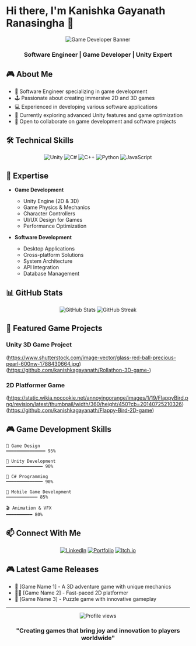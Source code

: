 # Hi there, I'm Kanishka Gayanath Ranasingha 👋 

<div align="center">
  <img src="https://i.pinimg.com/736x/87/d2/1a/87d21a9193a30c802429fbf4d312a233.jpg" alt="Game Developer Banner" />
  <h3>Software Engineer | Game Developer | Unity Expert</h3>
</div>

## 🎮 About Me

- 🎯 Software Engineer specializing in game development
- 🕹️ Passionate about creating immersive 2D and 3D games
- 💻 Experienced in developing various software applications
- 🌱 Currently exploring advanced Unity features and game optimization
- 🤝 Open to collaborate on game development and software projects

## 🛠️ Technical Skills

<div align="center">

![Unity](https://img.shields.io/badge/Unity-000000?style=for-the-badge&logo=unity&logoColor=white)
![C#](https://img.shields.io/badge/C%23-239120?style=for-the-badge&logo=c-sharp&logoColor=white)
![C++](https://img.shields.io/badge/C++-00599C?style=for-the-badge&logo=c%2B%2B&logoColor=white)
![Python](https://img.shields.io/badge/Python-3776AB?style=for-the-badge&logo=python&logoColor=white)
![JavaScript](https://img.shields.io/badge/JavaScript-F7DF1E?style=for-the-badge&logo=javascript&logoColor=black)

</div>

## 🎯 Expertise

- **Game Development**
  - Unity Engine (2D & 3D)
  - Game Physics & Mechanics
  - Character Controllers
  - UI/UX Design for Games
  - Performance Optimization

- **Software Development**
  - Desktop Applications
  - Cross-platform Solutions
  - System Architecture
  - API Integration
  - Database Management

## 📊 GitHub Stats

<div align="center">
  <img src="https://github-readme-stats.vercel.app/api?username=YourUsername&show_icons=true&theme=tokyonight" alt="GitHub Stats" />
  <img src="https://github-readme-streak-stats.herokuapp.com/?user=YourUsername&theme=tokyonight" alt="GitHub Streak" />
</div>

## 🎲 Featured Game Projects

### Unity 3D Game Project
(https://www.shutterstock.com/image-vector/glass-red-ball-precious-pearl-600nw-1788430664.jpg)(https://github.com/kanishkagayanath/Rollathon-3D-game-)

### 2D Platformer Game
(https://static.wikia.nocookie.net/annoyingorange/images/1/19/FlappyBird.png/revision/latest/thumbnail/width/360/height/450?cb=20140725210326)(https://github.com/kanishkagayanath/Flappy-Bird-2D-game)

## 🎮 Game Development Skills

```
🎯 Game Design
━━━━━━━━━━━━━━━ 95%

🎨 Unity Development
━━━━━━━━━━━━━━ 90%

🔧 C# Programming
━━━━━━━━━━━━━━ 90%

📱 Mobile Game Development
━━━━━━━━━━━━ 85%

🎬 Animation & VFX
━━━━━━━━━━ 80%
```

## 📫 Connect With Me

<div align="center">

[![LinkedIn](https://img.shields.io/badge/LinkedIn-0077B5?style=for-the-badge&logo=linkedin&logoColor=white)](https://linkedin.com/in/YourUsername)
[![Portfolio](https://img.shields.io/badge/Portfolio-FF5722?style=for-the-badge&logo=google-chrome&logoColor=white)](https://your-portfolio.com)
[![Itch.io](https://img.shields.io/badge/Itch.io-FA5C5C?style=for-the-badge&logo=itch.io&logoColor=white)](https://itch.io/YourUsername)

</div>

## 🎮 Latest Game Releases

- 🚀 [Game Name 1] - A 3D adventure game with unique mechanics
- 🏃‍♂️ [Game Name 2] - Fast-paced 2D platformer
- 🧩 [Game Name 3] - Puzzle game with innovative gameplay

---

<div align="center">
  <img src="https://komarev.com/ghpvc/?username=YourUsername&color=blueviolet&style=flat-square" alt="Profile views" />
  
  ### "Creating games that bring joy and innovation to players worldwide"
</div>
